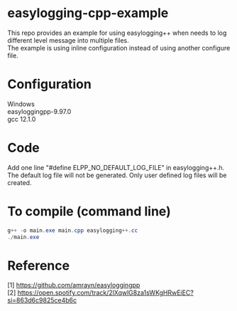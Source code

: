 # easylogging-cpp-example
This repo provides an example for using easylogging++ when needs to log different level message into multiple files.  
The example is using inline configuration instead of using another configure file.

# Configuration
Windows  
easyloggingpp-9.97.0  
gcc 12.1.0  

# Code 
Add one line "#define ELPP_NO_DEFAULT_LOG_FILE" in easylogging++.h. The default log file will not be generated. Only user defined log files will be created. 

# To compile (command line)
```powershell
g++ -o main.exe main.cpp easylogging++.cc
./main.exe
```

# Reference
[1] https://github.com/amrayn/easyloggingpp  
[2] https://open.spotify.com/track/2lXqwlG8za1sWKgHRwEiEC?si=863d6c9825ce4b6c
